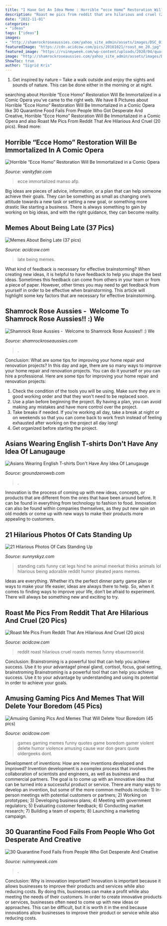 ```yaml
---
title: "I Have Got An Idea Meme : Horrible “ecce Homo” Restoration Will Be Immortalized In A Comic Opera"
description: "Roast me pics from reddit that are hilarious and cruel (20 pics)"
date: "2022-11-01"
categories:
- "ideas"
tags: ["ideas"]
images:
- "http://shamrockroseaussies.com/yahoo_site_admin/assets/images/DSC_0165.153163002_std.JPG"
featuredImage: "https://cdn.acidcow.com/pics/20161021/roast_me_20.jpg"
featured_image: "https://ruinmyweek.com/wp-content/uploads/2020/04/quarantine-food-disasters-4.jpg"
image: "http://shamrockroseaussies.com/yahoo_site_admin/assets/images/DSC_0165.153163002_std.JPG"
ShowToc: true
author: "Sigrid Kris"
---
```



1. Get inspired by nature – Take a walk outside and enjoy the sights and sounds of nature. This can be done either in the morning or at night.

	

		
searching about Horrible “Ecce Homo” Restoration Will Be Immortalized in a Comic Opera you've came to the right web. We have 8 Pictures about Horrible “Ecce Homo” Restoration Will Be Immortalized in a Comic Opera like 30 Quarantine Food Fails From People Who Got Desperate And Creative, Horrible “Ecce Homo” Restoration Will Be Immortalized in a Comic Opera and also Roast Me Pics From Reddit That Are Hilarious And Cruel (20 pics). Read more:
		
    
## Horrible “Ecce Homo” Restoration Will Be Immortalized In A Comic Opera

<img loading=lazy src="https://media.vanityfair.com/photos/57add2797a51b09e1bf3481e/master/w_768,c_limit/ecce-homo.jpg" onerror="this.onerror=null;this.src='https://tse3.mm.bing.net/th?id=OIP.BFJPR5bU2fmttwYuafuv-QHaLH&amp;pid=15.1';" alt="Horrible “Ecce Homo” Restoration Will Be Immortalized in a Comic Opera">

_Source: vanityfair.com_

>ecce immortalized manso afp. 

	

Big ideas are pieces of advice, information, or a plan that can help someone achieve their goals. They can be something as small as changing one’s attitude towards a new task or setting a new goal, or something more drastic like starting a business. There is always something to gain by working on big ideas, and with the right guidance, they can become reality.

    
## Memes About Being Late (37 Pics)

<img loading=lazy src="https://cdn.acidcow.com/pics/20170908/memes_for_anyone_17.jpg" onerror="this.onerror=null;this.src='https://tse2.mm.bing.net/th?id=OIP.MAQ_J4U8KS_A8wzOH-L9zwHaFR&amp;pid=15.1';" alt="Memes About Being Late (37 pics)">

_Source: acidcow.com_

>late being memes. 

	

What kind of feedback is necessary for effective brainstorming?
When creating new ideas, it is helpful to have feedback to help you shape the best ideas. Sometimes this feedback can come from others in your team or from a piece of paper. However, other times you may need to get feedback from yourself in order to be effective when brainstorming. This article will highlight some key factors that are necessary for effective brainstorming.

    
## Shamrock Rose Aussies - ﻿﻿﻿ Welcome To Shamrock Rose Aussies!! :) We

<img loading=lazy src="http://shamrockroseaussies.com/yahoo_site_admin/assets/images/DSC_0165.153163002_std.JPG" onerror="this.onerror=null;this.src='https://tse3.mm.bing.net/th?id=OIP.jpm-jpFmesnEshZAwc_AtwHaE0&amp;pid=15.1';" alt="Shamrock Rose Aussies - ﻿﻿﻿ Welcome to Shamrock Rose Aussies!! :) We">

_Source: shamrockroseaussies.com_

>. 

	

Conclusion: What are some tips for improving your home repair and renovation projects?
In this day and age, there are so many ways to improve your home repair and renovation projects. You can do it yourself or you can hire a professional. Here are some tips for improving your home repair and renovation projects: 
1. Check the condition of the tools you will be using. Make sure they are in good working order and that they won't need to be replaced soon. 
2. Use a plan before beginning the project. By having a plan, you can avoid making any mistakes and have more control over the project. 
3. Take breaks if needed. If you're working all day, take a break at night or on weekends so that you can come back to work fresh instead of feeling exhausted after working on the project all day long! 
4. Get organized before starting the project.

    
## Asians Wearing English T-shirts Don&#039;t Have Any Idea Of Lanugauge

<img loading=lazy src="https://www.groundzeroweb.com/wp-content/uploads/2016/06/Asian-wearing-English-T-shirts-3.jpg" onerror="this.onerror=null;this.src='https://tse4.mm.bing.net/th?id=OIP.UVHBYZf2DEBe4w23tqSVhgHaJ4&amp;pid=15.1';" alt="Asians Wearing English T-shirts Don&#039;t Have Any Idea Of Lanugauge">

_Source: groundzeroweb.com_

>. 

	

Innovation is the process of coming up with new ideas, concepts, or products that are different from the ones that have been around before. It can be found in everything from technology to fashion to food. Innovation can also be found within companies themselves, as they put new spin on old models or come up with new ways to make their products more appealing to customers.

    
## 21 Hilarious Photos Of Cats Standing Up

<img loading=lazy src="https://www.sunnyskyz.com/uploads/2014/08/d9w1i-cat-standing11.jpg" onerror="this.onerror=null;this.src='https://tse2.mm.bing.net/th?id=OIP.MquTnWxle_LWCYPdRbeDiQHaJ1&amp;pid=15.1';" alt="21 Hilarious Photos Of Cats Standing Up">

_Source: sunnyskyz.com_

>standing cats funny cat legs hind he animal meerkat thinks animals lol hilarious being adorable reddit humor pleated jeans memes. 

	

Ideas are everything. Whether it’s the perfect dinner party game plan or ways to make your life easier, ideas are always there to help. So, when it comes to finding ways to improve your life, don’t be afraid to experiment. There will always be something new and exciting to try.

    
## Roast Me Pics From Reddit That Are Hilarious And Cruel (20 Pics)

<img loading=lazy src="https://cdn.acidcow.com/pics/20161021/roast_me_20.jpg" onerror="this.onerror=null;this.src='https://tse2.mm.bing.net/th?id=OIP.WIm9C9eKi9J5kPeRlpFGIAHaJ4&amp;pid=15.1';" alt="Roast Me Pics From Reddit That Are Hilarious And Cruel (20 pics)">

_Source: acidcow.com_

>reddit roast hilarious cruel roasts memes funny ebaumsworld. 

	

Conclusion: Brainstroming is a powerful tool that can help you achieve success. Use it to your advantage!
pineal gland, cortisol, focus, goal setting, brainstroming
Brainstroming is a powerful tool that can help you achieve success. Use it to your advantage by understanding and using its potential in order to achieve your goals.

    
## Amusing Gaming Pics And Memes That Will Delete Your Boredom (45 Pics)

<img loading=lazy src="https://cdn.acidcow.com/pics/20161220/awesome_gaming_pics_12.jpg" onerror="this.onerror=null;this.src='https://tse2.mm.bing.net/th?id=OIP.GyDLMcaU7ipRCvbfaRbQQQHaLB&amp;pid=15.1';" alt="Amusing Gaming Pics And Memes That Will Delete Your Boredom (45 pics)">

_Source: acidcow.com_

>games gaming memes funny quotes game boredom gamer violent delete humor violence amusing cause war don gears quote oldergeeks dont. 

	

Development of inventions: How are new inventions developed and improved?
Invention development is a complex process that involves the collaboration of scientists and engineers, as well as business and commercial partners. The goal is to come up with an innovative idea that can be turned into a successful product or service. There are many ways to develop an invention, but some of the more common methods include: 1) In-person meetings with potential customers or partners; 2) Working on prototypes; 3) Developing business plans; 4) Meeting with government regulators; 5) Evaluating customer feedback; 6) Conducting market research; 7) Building a team of experts; 8) Launching a marketing campaign.

    
## 30 Quarantine Food Fails From People Who Got Desperate And Creative

<img loading=lazy src="https://ruinmyweek.com/wp-content/uploads/2020/04/quarantine-food-disasters-4.jpg" onerror="this.onerror=null;this.src='https://tse3.mm.bing.net/th?id=OIP.rmp1V3Ff269U6wJJ4PVezgHaJ3&amp;pid=15.1';" alt="30 Quarantine Food Fails From People Who Got Desperate And Creative">

_Source: ruinmyweek.com_

>. 

	

Conclusion: Why is innovation important?
Innovation is important because it allows businesses to improve their products and services while also reducing costs. By doing this, businesses can make a profit while also meeting the needs of their customers. In order to create innovative products or services, businesses often need to come up with new ideas or approaches. This can be difficult, but it is worth it in the end because innovations allow businesses to improve their product or service while also reducing costs.

